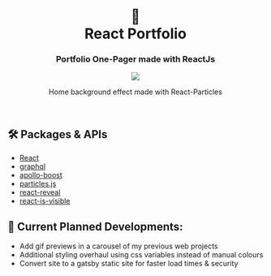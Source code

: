 <div align="center">
  <h1>🌵<br>React Portfolio</h1>
  <h3>Portfolio One-Pager made with ReactJs</h3>
</div>

<div align="center"><img src="https://user-images.githubusercontent.com/29565530/144163917-196b3e87-90e2-4615-b1c7-6a905533f34b.gif" /></div>
<div align="center">
  <p>Home background effect made with React-Particles</p>
</div>

<br>


## 🛠️ Packages & APIs

- [React](https://reactjs.org/)
- [graphql](https://graphql.org/) 
- [apollo-boost](https://www.apollographql.com/docs/react/get-started/)
- [particles.js](https://github.com/VincentGarreau/particles.js/)
- [react-reveal](https://github.com/rnosov/react-reveal)
- [react-is-visible](https://github.com/lessp/react-is-visible)


## 🚧 Current Planned Developments:

- Add gif previews in a carousel of my previous web projects
- Additional styling overhaul using css variables instead of manual colours
- Convert site to a gatsby static site for faster load times & security


